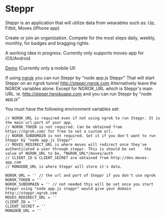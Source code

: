 Steppr
======


Steppr is an application that will utilize data from wearables such as: Up, Fitbit, Moves (iPhone app)

Create or join an organization. Compete for the most steps daily, weekly, monthly, for badges and bragging rights.

A working idea in progress. Currently only supports moves-app for iOS/Android


[Demo](http://step.ngrok.com) (Currently only a mobile UI)

If using [ngrok](https://ngrok.com/) you can run Steppr by "node app.js Steppr" That will start Steppr on an ngrok tunnel http://steppr.ngrok.com
Alternatively leave the NGROK variables alone. Except for NGROK_URL which is Steppr's main URL. ie. http://steppr.herokuapp.com and you can run Steppr by "node app.js"

You must have the following environment variables set:
```
// NGROK_URL is required even if not using ngrok to run Steppr. It is the main url:port of your app. 
// NGROK_TOKEN is not required. Can be obtained from https://ngrok.com/ for free to set a custom url. 
// NGROK_SUBDOMAIN is not required. Set it if you don't want to run Steppr by "node app.js Steppr"
// MOVES_REDIRECT_URL is where moves will redirect once they've authenticated a user through steppr. This is should be set    the value of NGROK_URL to be, *NGROK_URL*/moves/auth
// CLIENT_ID & CLIENT_SECRET are obtained from http://dev.moves-app.com
// MONGODB_URL is where Steppr will store it's data.

NGROK_URL = '' // the url and port of Steppr if you don't use ngrok
NGROK_TOKEN = ''
NGROK_SUBDOMAIN = '' // not needed this will be set once you start Steppr using "node app.js steppr" would give your domain http://steppr.ngrok.com
MOVES_REDIRECT_URL = ''
CLIENT_ID = ''
CLIENT_SECRET = ''
MONGODB_URL = ''
```

